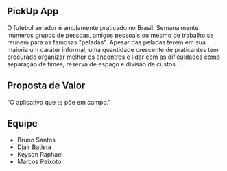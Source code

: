 ## PickUp App

O futebol amador é amplamente praticado no Brasil. Semanalmente inúmeros grupos de pessoas, amigos pessoais ou mesmo de trabalho se reunem para as famosas "peladas". Apesar das peladas terem em sua maioria um caráter informal, uma quantidade crescente de praticantes tem procurado organizar melhor os encontros e lidar com as dificuldades como separação de times, reserva de espaço e divisão de custos.


## Proposta de Valor

“O aplicativo que te põe em campo.”


## Equipe

- Bruno Santos
- Djair Batista
- Keyson Raphael
- Marcos Peixoto
